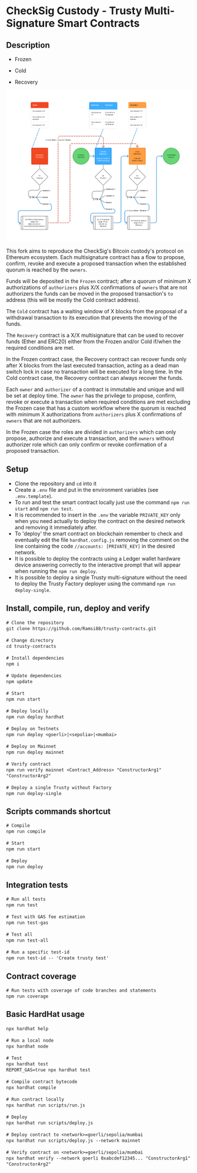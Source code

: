 # CheckSig Custody - Trusty Multi-Signature Smart Contracts

## Description

- Frozen

- Cold

- Recovery

![custody flow](https://github.com/checksig-custody/trusty-contracts/blob/main/doc/custody_flow.png)

This fork aims to reproduce the CheckSig's Bitcoin custody's protocol on Ethereum ecosystem.
Each multisignature contract has a flow to propose, confirm, revoke and execute a proposed transaction when the established quorum is reached by the `owners`.

Funds will be deposited in the `Frozen` contract; after a quorum of minimum X authorizations of `authorizers` plus X/X confirmations of `owners` that are not authorizers the funds can be moved in the proposed transaction's `to` address (this will be mostly the Cold contract address).

The `Cold` contract has a waiting window of X blocks from the proposal of a withdrawal transaction to its execution that prevents the moving of the funds.

The `Recovery` contract is a X/X multisignature that can be used to recover funds (Ether and ERC20) either from the Frozen and/or Cold if/when the required conditions are met.

In the Frozen contract case, the Recovery contract can recover funds only after X blocks from the last executed transaction, acting as a dead man switch lock in case no transaction will be executed for a long time.
In the Cold contract case, the Recovery contract can always recover the funds.

Each `owner` and `authorizer` of a contract is immutable and unique and will be set at deploy time.
The `owner` has the privilege to propose, confirm, revoke or execute a transaction when required conditions are met excluding the Frozen case that has a custom workflow where the quorum is reached with minimum X authorizations from `authorizers` plus X confirmations of `owners` that are not authorizers.

In the Frozen case the roles are divided in `authorizers` which can only propose, authorize and execute a transaction, and the `owners` without authorizer role which can only confirm or revoke confirmation of a proposed transaction.

## Setup

- Clone the repository and `cd` into it
- Create a `.env` file and put in the environment variables (see `.env.template`).
- To run and test the smart contract locally just use the command `npm run start` and `npm run test`.
- It is recommended to insert in the `.env` the variable `PRIVATE_KEY` only when you need actually to deploy the contract on the desired network and removing it immediately after.
- To 'deploy' the smart contract on blockchain remember to check and eventually edit the file `hardhat.config.js` removing the comment on the line containing the code `//accounts: [PRIVATE_KEY]` in the desired network.
- It is possible to deploy the contracts using a Ledger wallet hardware device answering correctly to the interactive prompt that will appear when running the `npm run deploy`.
- It is possible to deploy a single Trusty multi-signature without the need to deploy the Trusty Factory deployer using the command `npm run deploy-single`.

## Install, compile, run, deploy and verify

```shell
# Clone the repository
git clone https://github.com/Ramsi88/trusty-contracts.git

# Change directory
cd trusty-contracts

# Install dependencies
npm i

# Update dependencies
npm update

# Start
npm run start

# Deploy locally
npm run deploy hardhat

# Deploy on Testnets
npm run deploy <goerli>|<sepolia>|<mumbai>

# Deploy on Mainnet
npm run deploy mainnet

# Verify contract
npm run verify mainnet <Contract_Address> "ConstructorArg1" "ConstructorArg2"

# Deploy a single Trusty without Factory
npm run deploy-single
```

## Scripts commands shortcut

```shell
# Compile
npm run compile

# Start
npm run start

# Deploy
npm run deploy 
```

## Integration tests

```shell
# Run all tests
npm run test

# Test with GAS fee estimation
npm run test-gas

# Test all
npm run test-all

# Run a specific test-id
npm run test-id -- 'Create trusty test'
```

## Contract coverage

```shell
# Run tests with coverage of code branches and statements
npm run coverage
```

## Basic HardHat usage

```shell
npx hardhat help

# Run a local node
npx hardhat node

# Test
npx hardhat test
REPORT_GAS=true npx hardhat test

# Compile contract bytecode
npx hardhat compile

# Run contract locally
npx hardhat run scripts/run.js

# Deploy
npx hardhat run scripts/deploy.js

# Deploy contract to <network>=goerli/sepolia/mumbai
npx hardhat run scripts/deploy.js --network mainnet 

# Verify contract on <network>=goerli/sepolia/mumbai
npx hardhat verify --network goerli 0xabcdef12345... "ConstructorArg1" "ConstructorArg2" 
```
